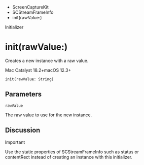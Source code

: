 

- ScreenCaptureKit
- SCStreamFrameInfo
-  init(rawValue:) 

Initializer

# init(rawValue:)

Creates a new instance with a raw value.

Mac Catalyst 18.2+macOS 12.3+

``` source
init(rawValue: String)
```

## Parameters 

`rawValue`  

The raw value to use for the new instance.

## Discussion

Important

Use the static properties of SCStreamFrameInfo such as status or contentRect instead of creating an instance with this initializer.

